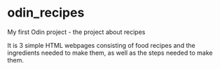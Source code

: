 # odin_recipes

My first Odin project - the project about recipes

It is 3 simple HTML webpages consisting of food recipes and the ingredients needed to make them, as well as the steps needed to make them.
